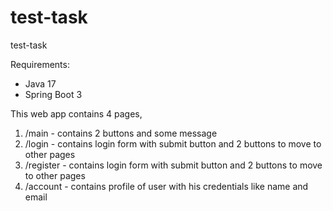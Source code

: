 # test-task
test-task

Requirements:
- Java 17
- Spring Boot 3

This web app contains 4 pages,
1. /main - contains 2 buttons and some message
2. /login - contains login form with submit button and 2 buttons to move to other pages
3. /register - contains login form with submit button and 2 buttons to move to other pages
4. /account - contains profile of user with his credentials like name and email
